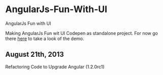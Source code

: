 AngularJs-Fun-With-UI
=====================

AngularJs Fun with UI

Making AngularJs Fun wit UI Codepen as standalone project.
For now go there <a href="http://codepen.io/thegeek/full/iAzfr">here</a>
to take a look of the demo.

## August 21th, 2013

Refactoring Code to Upgrade Angular (1.2.0rc1)
